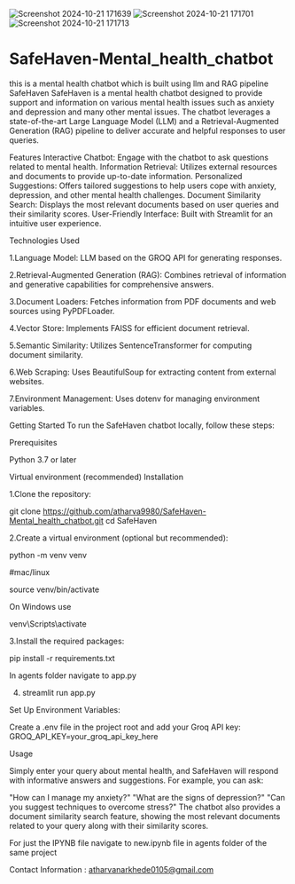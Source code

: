 

![Screenshot 2024-10-21 171639](https://github.com/user-attachments/assets/8903a815-9872-465b-a24a-dcab6c9dcd42)
![Screenshot 2024-10-21 171701](https://github.com/user-attachments/assets/a69a010f-c38f-4a83-a96b-f735dc37bb02)
![Screenshot 2024-10-21 171713](https://github.com/user-attachments/assets/3750ffa8-8770-47a1-93f1-37d381e09df7)

# SafeHaven-Mental_health_chatbot
this is a mental health chatbot which is built using llm and RAG pipeline
SafeHaven
SafeHaven is a mental health chatbot designed to provide support and information on various mental health issues such as anxiety and depression and many other mental issues. The chatbot leverages a state-of-the-art Large Language Model (LLM) and a Retrieval-Augmented Generation (RAG) pipeline to deliver accurate and helpful responses to user queries.

Features
Interactive Chatbot: Engage with the chatbot to ask questions related to mental health.
Information Retrieval: Utilizes external resources and documents to provide up-to-date information.
Personalized Suggestions: Offers tailored suggestions to help users cope with anxiety, depression, and other mental health challenges.
Document Similarity Search: Displays the most relevant documents based on user queries and their similarity scores.
User-Friendly Interface: Built with Streamlit for an intuitive user experience.







Technologies Used





1.Language Model: LLM based on the GROQ API for generating responses.





2.Retrieval-Augmented Generation (RAG): Combines retrieval of information and generative capabilities for comprehensive answers.






3.Document Loaders: Fetches information from PDF documents and web sources using PyPDFLoader.






4.Vector Store: Implements FAISS for efficient document retrieval.





5.Semantic Similarity: Utilizes SentenceTransformer for computing document similarity.




6.Web Scraping: Uses BeautifulSoup for extracting content from external websites.






7.Environment Management: Uses dotenv for managing environment variables.





Getting Started
To run the SafeHaven chatbot locally, follow these steps:

Prerequisites





Python 3.7 or later




Virtual environment (recommended)
Installation





1.Clone the repository:




git clone https://github.com/atharva9980/SafeHaven-Mental_health_chatbot.git
cd SafeHaven





2.Create a virtual environment (optional but recommended):





python -m venv venv





#mac/linux







source venv/bin/activate  

On Windows use


venv\Scripts\activate




3.Install the required packages:



pip install -r requirements.txt


In agents folder navigate to app.py 



4. streamlit run app.py









 Set Up Environment Variables:






Create a .env file in the project root and add your Groq API key:
GROQ_API_KEY=your_groq_api_key_here





Usage




Simply enter your query about mental health, and SafeHaven will respond with informative answers and suggestions. For example, you can ask:

"How can I manage my anxiety?"
"What are the signs of depression?"
"Can you suggest techniques to overcome stress?"
The chatbot also provides a document similarity search feature, showing the most relevant documents related to your query along with their similarity scores.




For just the IPYNB file navigate to new.ipynb file in agents folder of the same project


Contact Information : atharvanarkhede0105@gmail.com


